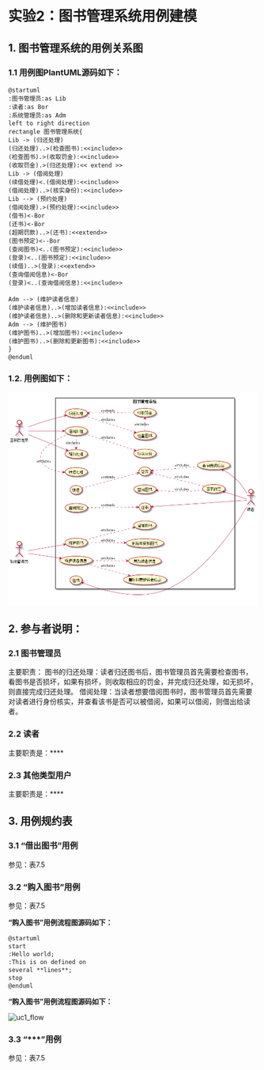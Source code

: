 # 实验2：图书管理系统用例建模
## 1. 图书管理系统的用例关系图

### 1.1 用例图PlantUML源码如下：

``` usecase
@startuml
:图书管理员:as Lib
:读者:as Bor
:系统管理员:as Adm
left to right direction
rectangle 图书管理系统{
Lib -> (归还处理)
(归还处理)..>(检查图书):<<include>>
(检查图书).>(收取罚金):<<include>>
(收取罚金).>(归还处理):<< extend >>
Lib -> (借阅处理)
(续借处理)<.(借阅处理):<<include>>
(借阅处理)..>(核实身份):<<include>>
Lib --> (预约处理)
(借阅处理).>(预约处理):<<include>>
(借书)<-Bor
(还书)<-Bor
(超期罚款)..>(还书):<<extend>>
(图书预定)<--Bor
(查阅图书)<..(图书预定):<<include>>
(登录)<..(图书预定):<<include>>
(续借)..>(登录):<<extend>>
(查询借阅信息)<-Bor
(登录)<..(查询借阅信息):<<include>>

Adm --> (维护读者信息)
(维护读者信息)..>(增加读者信息):<<include>>
(维护读者信息)..>(删除和更新读者信息):<<include>>
Adm --> (维护图书)
(维护图书)..>(增加图书):<<include>>
(维护图书)..>(删除和更新图书):<<include>>
}
@enduml
```
### 1.2. 用例图如下：

![无法加载图片](test2.png)

## 2. 参与者说明：

###     2.1 图书管理员

主要职责：
图书的归还处理：读者归还图书后，图书管理员首先需要检查图书，看图书是否损坏，如果有损坏，则收取相应的罚金，并完成归还处理，如无损坏，则直接完成归还处理。
借阅处理：当读者想要借阅图书时，图书管理员首先需要对读者进行身份核实，并查看该书是否可以被借阅，如果可以借阅，则借出给读者。

###     2.2 读者

主要职责是：****

###     2.3 其他类型用户
    
主要职责是：****

##     3. 用例规约表

###     3.1 “借出图书”用例

参见：表7.5

###     3.2 “购入图书”用例

参见：表7.5

**“购入图书”用例流程图源码如下：**
``` uc1_flow
@startuml
start
:Hello world;
:This is on defined on
several **lines**;
stop
@enduml
```

**“购入图书”用例流程图源码如下：**

![uc1_flow](usecase1_flow.jpg)

###     3.3 “***”用例

参见：表7.5